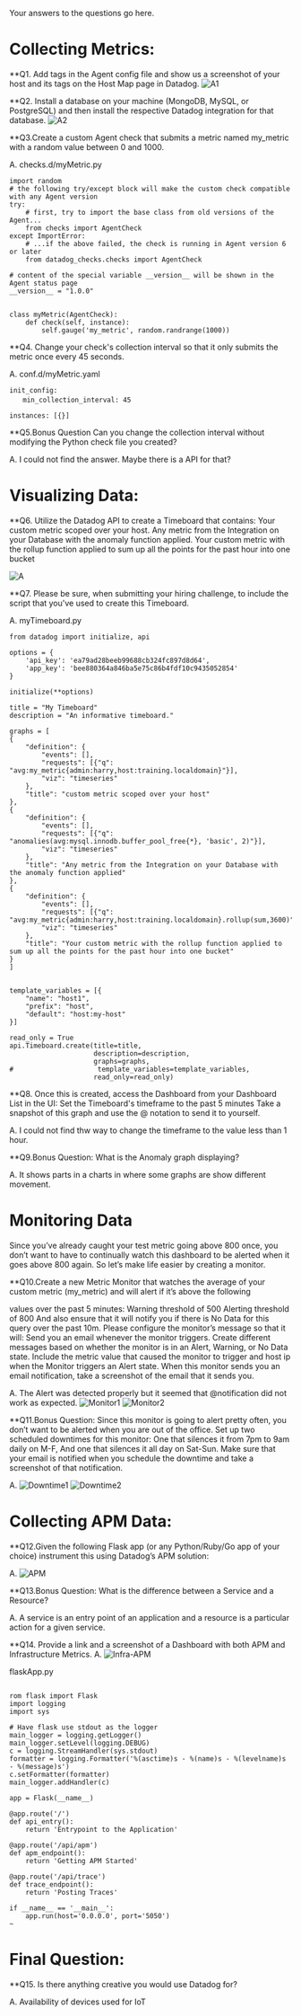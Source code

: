 Your answers to the questions go here.

# Collecting Metrics:

**Q1. Add tags in the Agent config file and show us a screenshot of your host and its tags on the Host Map page in Datadog.
![A1](https://github.com/jhhys/hiring-engineers/blob/master/Add%20tags%20in%20the%20Agent%20config%20file%20.png)

**Q2. Install a database on your machine (MongoDB, MySQL, or PostgreSQL) and then install the respective Datadog integration for that database.
![A2](https://github.com/jhhys/hiring-engineers/blob/master/Install%20a%20database%20on%20your%20machine.png)

**Q3.Create a custom Agent check that submits a metric named my_metric with a random value between 0 and 1000.

A. checks.d/myMetric.py
```
import random
# the following try/except block will make the custom check compatible with any Agent version
try:
    # first, try to import the base class from old versions of the Agent...
    from checks import AgentCheck
except ImportError:
    # ...if the above failed, the check is running in Agent version 6 or later
    from datadog_checks.checks import AgentCheck

# content of the special variable __version__ will be shown in the Agent status page
__version__ = "1.0.0"


class myMetric(AgentCheck):
    def check(self, instance):
        self.gauge('my_metric', random.randrange(1000))
```

**Q4. Change your check's collection interval so that it only submits the metric once every 45 seconds.

A. conf.d/myMetric.yaml

``` 
init_config:
　　min_collection_interval: 45

instances: [{}]

```

**Q5.Bonus Question Can you change the collection interval without modifying the Python check file you created?

A. I could not find the answer. Maybe there is a API for that?

# Visualizing Data:

**Q6. Utilize the Datadog API to create a Timeboard that contains:
Your custom metric scoped over your host.
Any metric from the Integration on your Database with the anomaly function applied.
Your custom metric with the rollup function applied to sum up all the points for the past hour into one bucket

![A](https://github.com/jhhys/hiring-engineers/blob/master/Timeboard.png)

**Q7. Please be sure, when submitting your hiring challenge, to include the script that you've used to create this Timeboard.

A. myTimeboard.py
```
from datadog import initialize, api

options = {
    'api_key': 'ea79ad28beeb99688cb324fc897d8d64',
    'app_key': 'bee880364a846ba5e75c86b4fdf10c9435052854'
}

initialize(**options)

title = "My Timeboard"
description = "An informative timeboard."

graphs = [
{
    "definition": {
        "events": [],
        "requests": [{"q": "avg:my_metric{admin:harry,host:training.localdomain}"}],
        "viz": "timeseries"
    },
    "title": "custom metric scoped over your host"
},
{
    "definition": {
        "events": [],
        "requests": [{"q": "anomalies(avg:mysql.innodb.buffer_pool_free{*}, 'basic', 2)"}],
        "viz": "timeseries"
    },
    "title": "Any metric from the Integration on your Database with the anomaly function applied"
},
{
    "definition": {
        "events": [],
        "requests": [{"q": "avg:my_metric{admin:harry,host:training.localdomain}.rollup(sum,3600)"}],
        "viz": "timeseries"
    },
    "title": "Your custom metric with the rollup function applied to sum up all the points for the past hour into one bucket"
}
]


template_variables = [{
    "name": "host1",
    "prefix": "host",
    "default": "host:my-host"
}]

read_only = True
api.Timeboard.create(title=title,
                     description=description,
                     graphs=graphs,
#                     template_variables=template_variables,
                     read_only=read_only)

```

**Q8. Once this is created, access the Dashboard from your Dashboard List in the UI:
Set the Timeboard's timeframe to the past 5 minutes
Take a snapshot of this graph and use the @ notation to send it to yourself.

A. I could not find thw way to change the timeframe to the value less than 1 hour.

**Q9.Bonus Question: What is the Anomaly graph displaying?

A. It shows parts in a charts in where some graphs are show different movement.

# Monitoring Data
Since you’ve already caught your test metric going above 800 once, you don’t want to have to continually watch this dashboard to be alerted when it goes above 800 again. So let’s make life easier by creating a monitor.

**Q10.Create a new Metric Monitor that watches the average of your custom metric (my_metric) and will alert if it’s above the following 

values over the past 5 minutes:
Warning threshold of 500
Alerting threshold of 800
And also ensure that it will notify you if there is No Data for this query over the past 10m.
Please configure the monitor’s message so that it will:
Send you an email whenever the monitor triggers.
Create different messages based on whether the monitor is in an Alert, Warning, or No Data state.
Include the metric value that caused the monitor to trigger and host ip when the Monitor triggers an Alert state.
When this monitor sends you an email notification, take a screenshot of the email that it sends you.

A. The Alert was detected properly but it seemed that @notification did not work as expected. 
![Monitor1](https://github.com/jhhys/hiring-engineers/blob/master/Monitoring%20Data1.png)
![Monitor2](https://github.com/jhhys/hiring-engineers/blob/master/Monitoring%20Data2.png)

**Q11.Bonus Question: Since this monitor is going to alert pretty often, you don’t want to be alerted when you are out of the office. Set up two scheduled downtimes for this monitor:
One that silences it from 7pm to 9am daily on M-F,
And one that silences it all day on Sat-Sun.
Make sure that your email is notified when you schedule the downtime and take a screenshot of that notification.

A. 
![Downtime1](https://github.com/jhhys/hiring-engineers/blob/master/downtime1.png)
![Downtime2](https://github.com/jhhys/hiring-engineers/blob/master/downtime2.png)

# Collecting APM Data:
**Q12.Given the following Flask app (or any Python/Ruby/Go app of your choice) instrument this using Datadog’s APM solution:

A.
![APM](https://github.com/jhhys/hiring-engineers/blob/master/APM-flask.png)

**Q13.Bonus Question: What is the difference between a Service and a Resource?

A. A service is an entry point of an application and a resource is a particular action for a given service.

**Q14. Provide a link and a screenshot of a Dashboard with both APM and Infrastructure Metrics.
A.
![Infra-APM](https://github.com/jhhys/hiring-engineers/blob/master/Infra-with-APMagent.png)

flaskApp.py 
```

rom flask import Flask
import logging
import sys

# Have flask use stdout as the logger
main_logger = logging.getLogger()
main_logger.setLevel(logging.DEBUG)
c = logging.StreamHandler(sys.stdout)
formatter = logging.Formatter('%(asctime)s - %(name)s - %(levelname)s - %(message)s')
c.setFormatter(formatter)
main_logger.addHandler(c)

app = Flask(__name__)

@app.route('/')
def api_entry():
    return 'Entrypoint to the Application'

@app.route('/api/apm')
def apm_endpoint():
    return 'Getting APM Started'

@app.route('/api/trace')
def trace_endpoint():
    return 'Posting Traces'

if __name__ == '__main__':
    app.run(host='0.0.0.0', port='5050')
~                                          

```

# Final Question:
**Q15. Is there anything creative you would use Datadog for?

A. Availability of devices used for IoT

